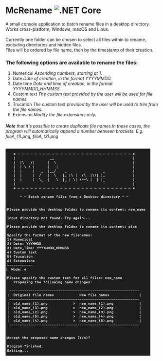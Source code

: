 # McRename ![.NET Core](https://github.com/Nuss9/McRename/workflows/.NET%20Core/badge.svg?branch=master&event=push)

A small console application to batch rename files in a desktop directory.\
Works cross-platform, Windows, macOS and Linux.\
\
Currently one folder can be chosen to select all files within to rename, excluding directories and hidden files.\
Files will be ordered by file name, then by the timestamp of their creation.

### The following **options** are available to rename the files:
1. Numerical      *Ascending numbers, starting at 1.*
2. Date           *Date of creation, in the format YYYYMMDD.*
3. Date time      *Date and time of creation, in the format YYYYMMDD_HHMMSS.*
4. Custom text    *The custom text provided by the user will be used for file names.*
5. Trucation      *The custom text provided by the user will be used to trim from the file names.*
6. Extension      *Modify the file extensions only.*

###### **Note** that it's possible to create duplicate file names.In these cases, the program will automatically append a number between brackets. *E.g. fileA_(1).png, fileA_(2).png*

![Screenshot of McRename](https://github.com/Nuss9/McRename/blob/master/resources/Screenshot.png?raw=true)
